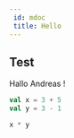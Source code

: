 ```yaml
---
 id: mdoc
 title: Hello
---
```

## Test

Hallo Andreas !

```scala mdoc 
val x = 3 + 5 
val y = 3 - 1

x * y
```